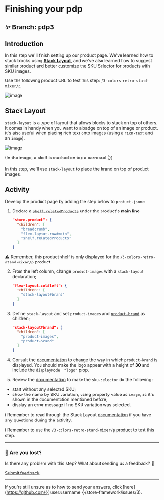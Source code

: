 # Finishing your pdp

## :sparkles: **Branch:** pdp3

## Introduction

In this step we'll finish setting up our product page. We've learned how to stack blocks using [**Stack Layout**](https://vtex.io/docs/app/vtex.stack-layout), and we've also learned how to suggest similar product and better customize the SKU Selector for products with SKU images. 

Use the following product URL to test this step: `/3-colors-retro-stand-mixer/p`.

![image](https://user-images.githubusercontent.com/18701182/69393219-50a8a700-0cb7-11ea-8718-c5ec0536cbe2.png)

## Stack Layout

`stack-layout` is a type of layout that allows blocks to stack on top of others. It comes in handy when you want to a badge on top of an image or product. It's also useful when placing rich text onto images (using a `rich-text` and an `image`).

![image](https://user-images.githubusercontent.com/18701182/69392819-0a9f1380-0cb6-11ea-8238-1e2e75b9eee9.png)

(In the image, a shelf is stacked on top a carrossel :point_up_2:)

In this step, we'll use `stack-layout` to place the brand on top of product images.

## Activity

Develop the product page by adding the step below to `product.jsonc`:

1. Declare a [`shelf.relatedProducts`](https://vtex.io/docs/app/vtex.shelf) under the product's **main line**

    ```json
    "store.product": {
      "children": [
        "breadcrumb",
        "flex-layout.row#main",
        "shelf.relatedProducts"
      ]
    }
    ```

:warning: Remember, this product shelf is only displayed for the `/3-colors-retro-stand-mixer/p` product.

2. From  the left column, change `product-images` with a `stack-layout` declaration;

    ```json
    "flex-layout.col#left": {
      "children": [
        "stack-layout#brand"
      ]
    }
    ```

3. Define `stack-layout` and set `product-images` and [`product-brand`](https://vtex.io/docs/components/product-related/vtex.store-components/product-brand) as children;

    ```json
    "stack-layout#brand": {
      "children": [
        "product-images",
        "product-brand"
      ]
    }
    ```

4. Consult the [documentation](https://vtex.io/docs/components/product/vtex.store-components/product-brand#configuration) to change the way in which `product-brand` is displayed. You should make the logo appear with a height of **30** and include the `displayMode: "logo"` prop. 

5. Review the [documentation](https://vtex.io/docs/components/product/vtex.store-components/sku-selector) to make the `sku-selector` do the following: 
  - start without any selected SKU;
  - show the name by SKU variation, using property value as `image`, as it's shown in the documentation mentioned before;
  - display an error message if no SKU variation was selected.
  
  :information_source: Remember to read through the Stack Layout [documentation](https://vtex.io/docs/app/vtex.stack-layout) if you have any questions during the activity.

:information_source: Remember to use the `/3-colors-retro-stand-mixer/p` product to test this step. 

---

### :no_entry_sign: Are you lost?

Is there any problem with this step? What about sending us a feedback? :pray:

[Submit feedback](https://docs.google.com/forms/d/e/1FAIpQLSeaWrm0Hogm-txm5Ww6mUa68eDuE3WnpFjUSVJ3Wi3dnmCb7A/viewform?usp=pp_url&entry.1784529524=Rodap%C3%A9)

---

If you're still unsure as to how to send your answers, click [here](https://github.com/{{ user.username }}/store-framework/issues/3).
